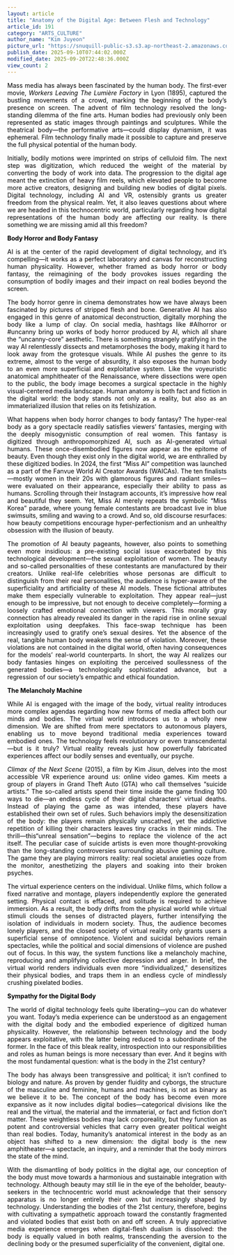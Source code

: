 ```yaml
---
layout: article
title: "Anatomy of the Digital Age: Between Flesh and Technology"
article_id: 191
category: "ARTS_CULTURE"
author_name: "Kim Juyeon"
picture_url: "https://snuquill-public-s3.s3.ap-northeast-2.amazonaws.com/photo/article/c15a4528-24ab-4cf7-8fae-356c2be95b1c.jpeg"
publish_date: 2025-09-10T07:44:02.000Z
modified_date: 2025-09-20T22:48:36.000Z
view_count: 2
---
```


<p style="text-align:justify;"><span style="color:black;">Mass media has always been fascinated by the human body. The first-ever movie, <i>Workers Leaving The Lumière Factory</i> in Lyon (1895), captured the bustling movements of a crowd, marking the beginning of the body’s presence on screen. The advent of film technology resolved the long-standing dilemma of the fine arts. Human bodies had previously only been represented as static images through paintings and sculptures. While the theatrical body—the performative arts—could display dynamism, it was ephemeral. Film technology finally made it possible to capture and preserve the full physical potential of the human body.&nbsp;</span></p><p style="text-align:justify;"><span style="color:black;">Initially, bodily motions were imprinted on strips of celluloid film. The next step was digitization, which reduced the weight of the material by converting the body of work into data. The progression to the digital age meant the extinction of heavy film reels, which elevated people to become more active creators, designing and building new bodies of digital pixels. Digital technology, including AI and VR, ostensibly grants us greater freedom from the physical realm. Yet, it also leaves questions about where we are headed in this technocentric world, particularly regarding how digital representations of the human body are affecting our reality. Is there something we are missing amid all this freedom?</span></p><p style="text-align:justify;"><span style="color:black;"><strong>Body Horror and Body Fantasy</strong></span></p><p style="text-align:justify;"><span style="color:black;">AI is at the center of the rapid development of digital technology, and it’s compelling—it works as a perfect laboratory and canvas for reconstructing human physicality. However, whether framed as body horror or body fantasy, the reimagining of the body provokes issues regarding the consumption of bodily images and their impact on real bodies beyond the screen.&nbsp;</span></p><p style="text-align:justify;"><span style="color:black;">The body horror genre in cinema demonstrates how we have always been fascinated by pictures of stripped flesh and bone. Generative AI has also engaged in this genre of anatomical deconstruction, digitally morphing the body like a lump of clay. On social media, hashtags like #AIhorror or #uncanny bring up works of body horror produced by AI, which all share the “uncanny-core” aesthetic. There is something strangely gratifying in the way AI relentlessly dissects and metamorphoses the body, making it hard to look away from the grotesque visuals. While AI pushes the genre to its extreme, almost to the verge of absurdity, it also exposes the human body to an even more superficial and exploitative system. Like the voyeuristic anatomical amphitheater of the Renaissance, where dissections were open to the public, the body image becomes a surgical spectacle in the highly visual-centered media landscape. Human anatomy is both fact and fiction in the digital world: the body stands not only as a reality, but also as an immaterialized illusion that relies on its fetishization.&nbsp;</span></p><p style="text-align:justify;"><span style="color:black;">What happens when body horror changes to body fantasy? The hyper-real body as a gory spectacle readily satisfies viewers’ fantasies, merging with the deeply misogynistic consumption of real women. This fantasy is digitized through anthropomorphized AI, such as AI-generated virtual humans. These once-disembodied figures now appear as the epitome of beauty. Even though they exist only in the digital world, we are enthralled by these digitized bodies. In 2024, the first “Miss AI” competition was launched as a part of the Fanvue World AI Creator Awards (WAICAs). The ten finalists—mostly women in their 20s with glamorous figures and radiant smiles—were evaluated on their appearance, especially their ability to pass as humans. Scrolling through their Instagram accounts, it’s impressive how real and beautiful they seem. Yet, Miss AI merely repeats the symbolic “Miss Korea” parade, where young female contestants are broadcast live in blue swimsuits, smiling and waving to a crowd. And so, old discourse resurfaces: how beauty competitions encourage hyper-perfectionism and an unhealthy obsession with the illusion of beauty.&nbsp;</span></p><p style="text-align:justify;"><span style="color:black;">The promotion of AI beauty pageants, however, also points to something even more insidious: a pre-existing social issue exacerbated by this technological development—the sexual exploitation of women. The beauty and so-called personalities of these contestants are manufactured by their creators. Unlike real-life celebrities whose personas are difficult to distinguish from their real personalities, the audience is hyper-aware of the superficiality and artificiality of these AI models. These fictional attributes make them especially vulnerable to exploitation. They appear real—just enough to be impressive, but not enough to deceive completely—forming a loosely crafted emotional connection with viewers. This morally gray connection has already revealed its danger in the rapid rise in online sexual exploitation using deepfakes. This face-swap technique has been increasingly used to gratify one’s sexual desires. Yet the absence of the real, tangible human body weakens the sense of violation. Moreover, these violations are not contained in the digital world, often having consequences for the models’ real-world counterparts. In short, the way AI realizes our body fantasies hinges on exploiting the perceived soullessness of the generated bodies—a technologically sophisticated advance, but a regression of our society’s empathic and ethical foundation.</span></p><p style="text-align:justify;"><span style="color:black;"><strong>The Melancholy Machine</strong></span></p><p style="text-align:justify;"><span style="color:black;">While AI is engaged with the image of the body, virtual reality introduces more complex agendas regarding how new forms of media affect both our minds and bodies. The virtual world introduces us to a wholly new dimension. We are shifted from mere spectators to autonomous players, enabling us to move beyond traditional media experiences toward embodied ones. The technology feels revolutionary or even transcendental—but is it truly? Virtual reality reveals just how powerfully fabricated experiences affect our bodily senses and eventually, our psyche.&nbsp;</span></p><p style="text-align:justify;"><span style="color:black;"><i>Climax of the Next Scene&nbsp;</i>(2015), a film by Kim Jisun, delves into the most accessible VR experience around us: online video games. Kim meets a group of players in Grand Theft Auto (GTA) who call themselves “suicide artists.” The so-called artists spend their time inside the game finding 100 ways to die—an endless cycle of their digital characters’ virtual deaths. Instead of playing the game as was intended, these players have established their own set of rules. Such behaviors imply the desensitization of the body: the players remain physically unscathed, yet the addictive repetition of killing their characters leaves tiny cracks in their minds. The thrill—this“unreal sensation”—begins to replace the violence of the act itself. The peculiar case of suicide artists is even more thought-provoking than the long-standing controversies surrounding abusive gaming culture. The game they are playing mirrors reality: real societal anxieties ooze from the monitor, anesthetizing the players and soaking into their broken psyches.&nbsp;</span></p><p style="text-align:justify;"><span style="color:black;">The virtual experience centers on the individual. Unlike films, which follow a fixed narrative and montage, players independently explore the generated setting. Physical contact is effaced, and solitude is required to achieve immersion. As a result, the body drifts from the physical world while virtual stimuli clouds the senses of distracted players, further intensifying the isolation of individuals in modern society. Thus, the audience becomes lonely players, and the closed society of virtual reality only grants users a superficial sense of omnipotence. Violent and suicidal behaviors remain spectacles, while the political and social dimensions of violence are pushed out of focus. In this way, the system functions like a melancholy machine, reproducing and amplifying collective depression and anger. In brief, the virtual world renders individuals even more “individualized,” desensitizes their physical bodies, and traps them in an endless cycle of mindlessly crushing pixelated bodies.</span></p><p style="text-align:justify;"><span style="color:black;"><strong>Sympathy for the Digital Body</strong></span></p><p style="text-align:justify;"><span style="color:black;">The world of digital technology feels quite liberating—you can do whatever you want. Today’s media experience can be understood as an engagement with the digital body and the embodied experience of digitized human physicality. However, the relationship between technology and the body appears exploitative, with the latter being reduced to a subordinate of the former. In the face of this bleak reality, introspection into our responsibilities and roles as human beings is more necessary than ever. And it begins with the most fundamental question: what is the body in the 21st century?&nbsp;</span></p><p style="text-align:justify;"><span style="color:black;">The body has always been transgressive and political; it isn’t confined to biology and nature. As proven by gender fluidity and cyborgs, the structure of the masculine and feminine, humans and machines, is not as binary as we believe it to be. The concept of the body has become even more expansive as it now includes digital bodies—categorical divisions like the real and the virtual, the material and the immaterial, or fact and fiction don’t matter. These weightless bodies may lack corporeality, but they function as potent and controversial vehicles that carry even greater political weight than real bodies. Today, humanity’s anatomical interest in the body as an object has shifted to a new dimension: the digital body is the new amphitheater—a spectacle, an inquiry, and a reminder that the body mirrors the state of the mind.&nbsp;</span></p><p style="text-align:justify;"><span style="color:black;">With the dismantling of body politics in the digital age, our conception of the body must move towards a harmonious and sustainable integration with technology. Although beauty may still lie in the eye of the beholder, beauty-seekers in the technocentric world must acknowledge that their sensory apparatus is no longer entirely their own but increasingly shaped by technology. Understanding the bodies of the 21st century, therefore, begins with cultivating a sympathetic approach toward the constantly fragmented and violated bodies that exist both on and off screen. A truly appreciative media experience emerges when digital-flesh dualism is dissolved: the body is equally valued in both realms, transcending the aversion to the declining body or the presumed superficiality of the convenient, digital one.</span></p>
